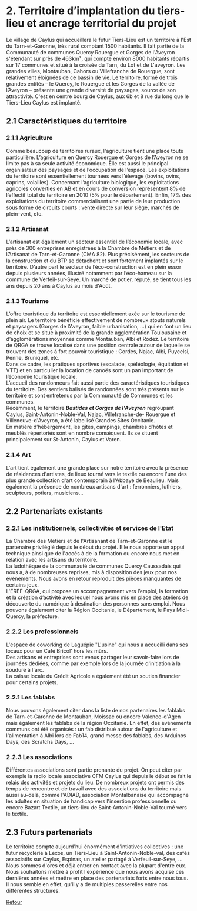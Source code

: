 # 2. Territoire d’implantation du tiers-lieu et ancrage territorial du projet  

Le village de Caylus qui accueillera le futur Tiers-Lieu est un territoire à l'Est du Tarn-et-Garonne, très rural comptant 1500 habitants. Il fait partie de la Communauté de communes Quercy Rouergue et Gorges de l'Aveyron s'étendant sur près de 463km², qui compte environ 8000 habitants répartis sur 17 communes et situé à la croisée du Tarn, du Lot et de L'aveyron. Les grandes villes, Montauban, Cahors ou Villefranche de Rouergue, sont relativement éloignées de ce bassin de vie. Le territoire, formé de trois grandes entités – le Quercy, le Rouergue et les Gorges de la vallée de l’Aveyron – présente une grande diversité de paysages, source de son attractivité.  C'est en centre bourg de Caylus, aux 6b et 8 rue du long que le Tiers-Lieu Caylus est implanté.

## 2.1 Caractéristiques du territoire  

### 2.1.1 Agriculture  
Comme beaucoup de territoires ruraux, l'agriculture tient une place toute particulière. L’agriculture en Quercy Rouergue et Gorges de l’Aveyron ne se limite pas à sa seule activité économique. Elle est aussi le principal organisateur des paysages et de l’occupation de l’espace. Les exploitations du territoire sont essentiellement tournées vers l’élevage (bovins, ovins, caprins, volailles). Concernant l’agriculture biologique, les exploitations agricoles converties en AB et en cours de conversion représentent 8% de l’effectif total du territoire en 2010 (5% pour le département). Enfin, 17% des exploitations du territoire commercialisent une partie de leur production sous forme de circuits courts : vente directe sur leur siège, marchés de plein-vent, etc. 

### 2.1.2 Artisanat  
L’artisanat est également un secteur essentiel de l’économie locale, avec près de 300 entreprises enregistrées à la Chambre de Métiers et de l’Artisanat de Tarn-et-Garonne (CMA 82). Plus précisément, les secteurs de la construction et du BTP se détachent et sont fortement implantés sur le territoire. D’autre part le secteur de l’éco-construction est en plein essor depuis plusieurs années, illustré notamment par l’éco-hameau sur la commune de Verfeil-sur-Seye. Un marché de potier, réputé, se tient tous les ans depuis 20 ans à Caylus au mois d'Août. 

### 2.1.3 Tourisme  
L’offre touristique du territoire est essentiellement axée sur le tourisme de plein air. Le territoire bénéficie effectivement de nombreux atouts naturels et paysagers (Gorges de l’Aveyron, faible urbanisation, …) qui en font un lieu de choix et se situe à proximité de la grande agglomération Toulousaine et d’agglomérations moyennes comme Montauban, Albi et Rodez. Le territoire de QRGA se trouve localisé dans une position centrale autour de laquelle se trouvent des zones à fort pouvoir touristique : Cordes, Najac, Albi, Puycelsi, Penne, Bruniquel, etc.  
Dans ce cadre, les pratiques sportives (escalade, spéléologie, équitation et VTT) et en particulier la location de canoës sont un pan important de l’économie touristique locale.  
L’accueil des randonneurs fait aussi partie des caractéristiques touristiques du territoire. Des sentiers balisés de randonnées sont très présents sur le territoire et sont entretenus par la Communauté de Communes et les communes.  
Récemment, le territoire ***Bastides et Gorges de l'Aveyron*** regroupant Caylus, Saint-Antonin-Noble-Val, Najac, Villefranche-de- Rouergue et Villeneuve-d'Aveyron, a été labellisé Grandes Sites Occitanie.  
En matière d’hébergement, les gîtes, campings, chambres d’hôtes et meublés répertoriés sont en nombre conséquent. Ils se situent principalement sur St-Antonin, Caylus et Varen.

### 2.1.4 Art  
L'art tient également une grande place sur notre territoire avec la présence de résidences d'artistes, de lieux tourné vers le textile ou encore l'une des plus grande collection d'art contemporain à l'Abbaye de Beaulieu. Mais également la présence de nombreux artisans d'art : ferronniers, luthiers, sculpteurs, potiers, musiciens...

## 2.2 Partenariats existants  

### 2.2.1 Les institutionnels, collectivités et services de l'Etat   
La Chambre des Métiers et de l'Artisanant de Tarn-et-Garonne est le partenaire privilégié depuis le début du projet. Elle nous apporte un appui technique ainsi que de l'accès à de la formation ou encore nous met en relation avec les artisans du territoire.  
La ludothèque de la communauté de communes Quercy Caussadais qui nous a, à de nombreuses reprises, mis à disposition des jeux pour nos événements. Nous avons en retour reproduit des pièces manquantes de certains jeux.  
L'EREF-QRGA, qui propose un accompagnement vers l’emploi, la formation et la création d’activité avec lequel nous avons mis en place des ateliers de découverte du numérique à destination des personnes sans emploi.
Nous pouvons également citer la Région Occitanie, le Département, le Pays Midi-Quercy, la préfecture.

### 2.2.2 Les professionnels  
L'espace de coworking de Laguépie "L'usine" qui nous a accueilli dans ses locaux pour un Café Bricol' hors les mûrs.  
Des artisans et entreprises sont venus partager leur savoir-faire lors de journées dédiées, comme par exemple lors de la journée d'initiation à la soudure à l'arc.  
La caisse locale du Crédit Agricole a également été un soutien financier pour certains projets. 

### 2.2.1 Les fablabs  
Nous pouvons également citer dans la liste de nos partenaires les fablabs de Tarn-et-Garonne de Montauban, Moissac ou encore Valence-d'Agen mais également les fablabs de la région Occitanie. En effet, des événements communs ont été organisés : un fab distribué autour de l'agriculture et l'alimentation à Albi lors de Fab14, grand messe des fablabs, des Arduinos Days, des Scratchs Days, ...  

### 2.2.3 Les associations  
Différentes associations sont partie prenante du projet. On peut citer par exemple la radio locale associative CFM Caylus qui depuis le début se fait le relais des activités et projets du lieu. De nombreux projets ont permis des temps de rencontre et de travail avec des associations du territoire mais aussi au-delà, comme l'ADIAD, association Montalbanaise qui accompagne les adultes en situation de handicap vers l'insertion professionnelle ou encore Bazart Textile, un tiers-lieu de Saint-Antonin-Noble-Val tourné vers le textile.  

## 2.3 Futurs partenariats  

Le territoire compte aujourd'hui énormément d'intiatives collectives : une futur recyclerie à Lexos, un Tiers-Lieu à Saint-Antonin-Noble-val, des cafés associatifs sur Caylus, Espinas, un atelier partagé à Verfeuil-sur-Seye, ...
Nous sommes d'ores et déjà entrer en contact avec la plupart d'entre eux. Nous souhaitons mettre à profit l'expérience que nous avons acquise ces dernières années et mettre en place des partenariats forts entre nous tous. Il nous semble en effet, qu'il y a de multiples passerelles entre nos différentes structures.  

[Retour](README.md)

